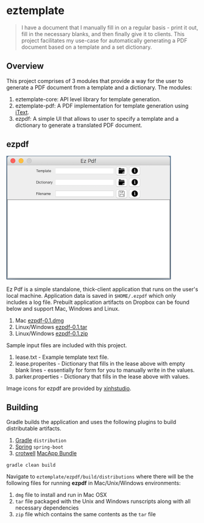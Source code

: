 # eztemplate

>I have a document that I manually fill in on a regular basis - print it out, fill in the necessary blanks, and then finally give it to clients. This project facilitates my use-case for automatically generating a PDF document based on a template and a set dictionary.

## Overview
This project comprises of 3 modules that provide a way for the user to generate a PDF document from a template and a dictionary. The modules:

1. eztemplate-core: API level library for template generation.
2. eztemplate-pdf: A PDF implementation for template generation using [iText](http://itextsupport.com/apidocs/itext7/latest/).
3. ezpdf: A simple UI that allows to user to specify a template and a dictionary to generate a translated PDF document.

## ezpdf

![alt text](ezpdf/ezpdf_screenshot.png "Ez Pdf")

Ez Pdf is a simple standalone, thick-client application that runs on the user's local machine. Application data is saved in `$HOME/.ezpdf` which only includes a log file. Prebuilt application artifacts on Dropbox can be found below and support Mac, Windows and Linux.

1. Mac [ezpdf-0.1.dmg](https://www.dropbox.com/s/jts7k3jzfj4l6i2/ezpdf-0.1.dmg?dl=0)
2. Linux/Windows [ezpdf-0.1.tar](https://www.dropbox.com/s/x6wzebfdhp73njl/ezpdf-0.1.tar?dl=0)
3. Linux/Windows [ezpdf-0.1.zip](https://www.dropbox.com/s/cjuyd60ccmab08p/ezpdf-0.1.zip?dl=0)

Sample input files are included with this project.

1. lease.txt - Example template text file.
2. lease.properites - Dictionary that fills in the lease above with empty blank lines - essentially for form for you to manually write in the values.
3. parker.properties - Dictionary that fills in the lease above with values.

Image icons for ezpdf are provided by [xinhstudio](https://www.iconfinder.com/xinhstudio).

## Building
Gradle builds the application and uses the following plugins to build distributable artifacts.

1. [Gradle](https://docs.gradle.org/current/userguide/distribution_plugin.html) `distribution`
2. [Spring](https://docs.spring.io/spring-boot/docs/current/reference/html/build-tool-plugins-gradle-plugin.html) `spring-boot`
3. [crotwell](https://github.com/crotwell) [MacApp Bundle](https://github.com/crotwell/gradle-macappbundle)

```
gradle clean build
```

Navigate to `eztemplate/ezpdf/build/distributions` where there will be the following files for running **ezpdf** in Mac/Unix/Windows environments:

1. `dmg` file to install and run in Mac OSX
2. `tar` file packaged with the Unix and Windows runscripts along with all necessary dependencies
3. `zip` file which contains the same contents as the `tar` file